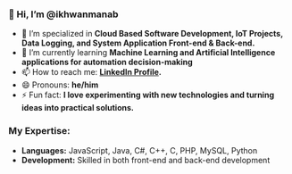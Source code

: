 ### 👋 Hi, I’m @ikhwanmanab

- 👀 I’m specialized in **Cloud Based Software Development, IoT Projects, Data Logging, and System Application Front-end & Back-end.**
- 🌱 I’m currently learning **Machine Learning and Artificial Intelligence applications for automation decision-making**
- 📫 How to reach me: **[LinkedIn Profile](https://www.linkedin.com/in/muhammad-ikhwan-abdul-manab-484723182/).**
- 😄 Pronouns: **he/him**
- ⚡ Fun fact: **I love experimenting with new technologies and turning ideas into practical solutions.**

### My Expertise:
- **Languages:** JavaScript, Java, C#, C++, C, PHP, MySQL, Python
- **Development:** Skilled in both front-end and back-end development



<!---
ikhwanmanab/ikhwanmanab is a ✨ special ✨ repository because its `README.md` (this file) appears on your GitHub profile.
You can click the Preview link to take a look at your changes.
--->
